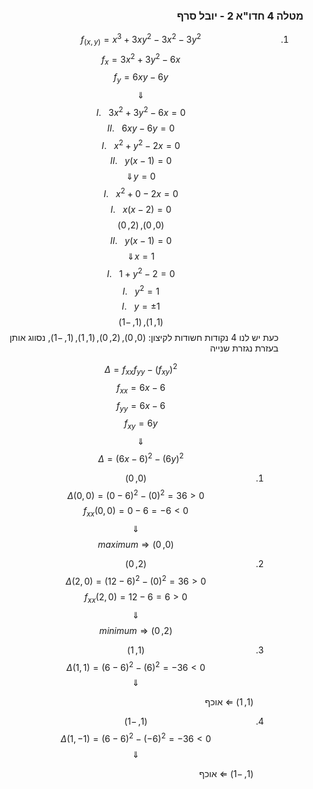 <style>
    html {
        direction: rtl;
    }
    eqn, table, .katex {
        direction: ltr;
    }
</style>

### מטלה 4 חדו"א 2 - יובל סרף
1.
    $$f_{(x,y)} = x^3+3xy^2-3x^2-3y^2$$
    $$f_{x} = 3x^2+3y^2-6x$$
    $$f_{y} = 6xy-6y$$
    $$\Downarrow$$
    $$I.\ \ \ 3x^2+3y^2-6x = 0$$
    $$II.\ \ \ 6xy-6y = 0$$
    $$I.\ \ \ x^2+y^2-2x = 0$$
    $$II.\ \ \ y(x-1) = 0$$
    $$y=0 \Downarrow$$
    $$I.\ \ \ x^2+0-2x = 0$$
    $$I.\ \ \ x(x-2) = 0$$
    $$(0,0), (2,0)$$
    $$II.\ \ \ y(x-1) = 0$$
    $$x=1 \Downarrow$$
    $$I.\ \ \ 1+y^2-2 = 0$$
    $$I.\ \ \ y^2 = 1$$
    $$I.\ \ \ y = \pm 1$$
    $$(1,1), (1,-1)$$
    כעת יש לנו 4 נקודות חשודות לקיצון: $(0,0), (2,0), (1,1), (1,-1)$, נסווג אותן בעזרת נגזרת שנייה
    
    $$\Delta = f_{xx}f_{yy} - (f_{xy})^2$$
    $$f_{xx} = 6x-6$$
    $$f_{yy} = 6x-6$$
    $$f_{xy} = 6y$$
    $$\Downarrow$$
    $$\Delta = (6x-6)^2 - (6y)^2$$
    1. $$(0,0)$$
        $$\Delta(0,0) = (0-6)^2 - (0)^2 = 36 > 0$$
        $$f_{xx}(0,0) = 0-6 = -6 < 0$$
        $$\Downarrow$$
        $$(0,0) \Rightarrow maximum$$
    2. $$(2,0)$$
        $$\Delta(2,0) = (12-6)^2 - (0)^2 = 36 > 0$$
        $$f_{xx}(2,0) = 12-6 = 6 > 0$$
        $$\Downarrow$$
        $$(2,0) \Rightarrow minimum$$
    3. $$(1,1)$$
        $$\Delta(1,1) = (6-6)^2 - (6)^2 = -36 < 0$$
        $$\Downarrow$$

        $(1,1)$ $\Leftarrow$ אוכף
    4. $$(1,-1)$$
        $$\Delta(1,-1) = (6-6)^2 - (-6)^2 = -36 < 0$$
        $$\Downarrow$$
        
        $(1,-1)$ $\Leftarrow$ אוכף

